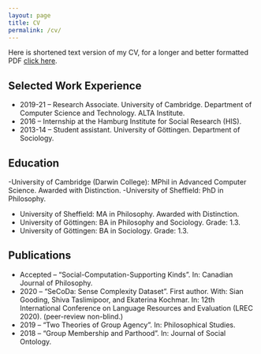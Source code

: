 ```yaml
---
layout: page
title: CV
permalink: /cv/
---
```



Here is shortened text version of my CV, for a longer and better formatted PDF [click here](/assets/pdf/cv_strohmaier.pdf).


## Selected Work Experience
- 2019-21 	– 	Research Associate. University of Cambridge. Department of Computer Science and Technology. ALTA Institute.
- 2016 	– 	Internship at the Hamburg Institute for Social Research (HIS).
- 2013-14 	– 	Student assistant. University of Göttingen. Department of Sociology.

## Education

-University of Cambridge (Darwin College): MPhil in Advanced Computer Science. Awarded with Distinction.
-University of Sheffield: PhD in Philosophy.
- University of Sheffield: MA in Philosophy. Awarded with Distinction.
- University of Göttingen: BA in Philosophy and Sociology. Grade: 1.3.
- University of Göttingen: BA in Sociology. Grade: 1.3.

## Publications
- Accepted 	– 	“Social-Computation-Supporting Kinds”. In: Canadian Journal of Philosophy.
- 2020 	– 	“SeCoDa: Sense Complexity Dataset”. First author. With: Sian Gooding, Shiva Taslimipoor, and Ekaterina Kochmar. In: 12th International Conference on Language Resources and Evaluation (LREC 2020). (peer-review non-blind.)
- 2019 	– 	“Two Theories of Group Agency”. In: Philosophical Studies.
- 2018 	– 	“Group Membership and Parthood”. In: Journal of Social Ontology.
